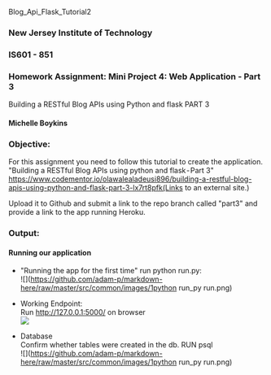 Blog_Api_Flask_Tutorial2


### New Jersey Institute of Technology
### IS601 - 851
### Homework Assignment: Mini Project 4: Web Application - Part 3
Building a RESTful Blog APIs using Python and flask  PART 3
#### Michelle Boykins


### Objective:

For this assignment you need to follow this tutorial to create the application.
"Building a RESTful Blog APIs using python and flask - Part 3"
https://www.codementor.io/olawalealadeusi896/building-a-restful-blog-apis-using-python-and-flask-part-3-lx7rt8pfk(Links to an external site.)

Upload it to Github and submit a link to the repo branch called "part3" and provide a link to the app running Heroku.


### Output:
#### Running our application  
* "Running the app for the first time" run python run.py:  
![](https://github.com/adam-p/markdown-here/raw/master/src/common/images/1python run_py run.png)


* Working Endpoint:  
Run http://127.0.0.1:5000/ on  browser  
![](https://github.com/shellynj/blog_api/edit/master/2first_endpoint.png)    


* Database   
Confirm whether tables were created in the db. RUN psql  
![](https://github.com/adam-p/markdown-here/raw/master/src/common/images/1python run_py run.png)













